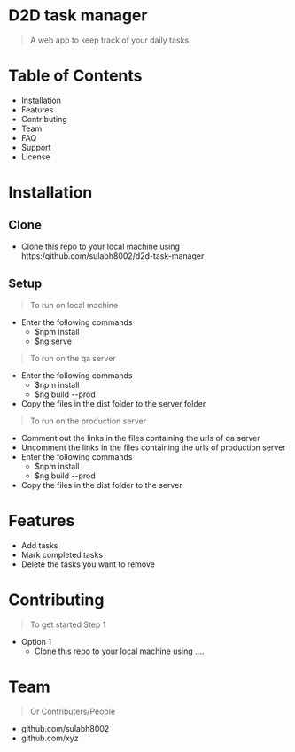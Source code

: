 # D2D task manager

>A web app to keep track of your daily tasks.

# Table of Contents

- Installation
- Features
- Contributing
- Team
- FAQ
- Support
- License

# Installation

## Clone
- Clone this repo to your local machine using https:/github.com/sulabh8002/d2d-task-manager

## Setup
> To run on local machine
- Enter the following commands
    - $npm install
    - $ng serve
> To run on the qa server
- Enter the following commands
    - $npm install
    - $ng build --prod
- Copy the files in the dist folder to the server folder
> To run on the production server
- Comment out the links in the files containing the urls of qa server
- Uncomment the links in the files containing the urls of production server
- Enter the following commands
    - $npm install
    - $ng build --prod
- Copy the files in the dist folder to the server


# Features
- Add tasks
- Mark completed tasks
- Delete the tasks you want to remove

# Contributing
> To get started
> Step 1
- Option 1
    - Clone this repo to your local machine using ....

# Team
> Or Contributers/People
- github.com/sulabh8002
- github.com/xyz

